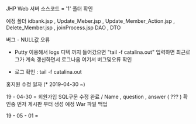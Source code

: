 

JHP Web 서버 소스코드  = '1' 폴더 확인

예정 폴더  idbank.jsp  , Update_Meber.jsp , Update_Member_Action.jsp , Delete_Member.jsp , joinProcess.jsp 
            DAO , DTO

버그 - NULL값 오류

* Putty 이용해서 logs 디텍 까지 들어갔으면 "tail -f catalina.out" 입력하면 최근로그가 계속 갱신하면서 로그나옴 여기서 버그및오류 확인

* 로그 확인 : tail -f catalina.out






홍지원 수정 일자 (* 2019-04-30 ~)

19 - 04-30 = 회원가입 SQL구문 수정 완료 / Name , question , answer ( ??? ) 확인중 먼저 게시판 부터 생성 예정 
                         War 파일 백업  
                                 
19 - 05 - 01 = 
